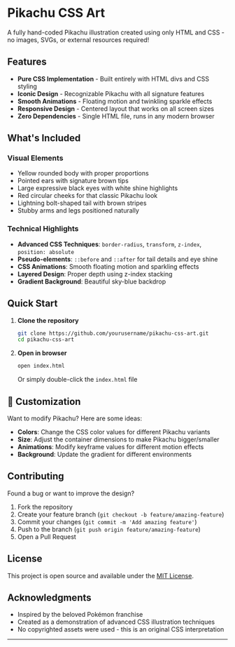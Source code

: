 #  Pikachu CSS Art

A fully hand-coded Pikachu illustration created using only HTML and CSS - no images, SVGs, or external resources required!

##  Features

- **Pure CSS Implementation** - Built entirely with HTML divs and CSS styling
- **Iconic Design** - Recognizable Pikachu with all signature features
- **Smooth Animations** - Floating motion and twinkling sparkle effects
- **Responsive Design** - Centered layout that works on all screen sizes
- **Zero Dependencies** - Single HTML file, runs in any modern browser

##  What's Included

### Visual Elements
- Yellow rounded body with proper proportions
- Pointed ears with signature brown tips
- Large expressive black eyes with white shine highlights
- Red circular cheeks for that classic Pikachu look
- Lightning bolt-shaped tail with brown stripes
- Stubby arms and legs positioned naturally

### Technical Highlights
- **Advanced CSS Techniques**: `border-radius`, `transform`, `z-index`, `position: absolute`
- **Pseudo-elements**: `::before` and `::after` for tail details and eye shine
- **CSS Animations**: Smooth floating motion and sparkling effects
- **Layered Design**: Proper depth using z-index stacking
- **Gradient Background**: Beautiful sky-blue backdrop

##  Quick Start

1. **Clone the repository**
   ```bash
   git clone https://github.com/yourusername/pikachu-css-art.git
   cd pikachu-css-art
   ```

2. **Open in browser**
   ```bash
   open index.html
   ```
   Or simply double-click the `index.html` file



## 🔧 Customization

Want to modify Pikachu? Here are some ideas:

- **Colors**: Change the CSS color values for different Pikachu variants
- **Size**: Adjust the container dimensions to make Pikachu bigger/smaller
- **Animations**: Modify keyframe values for different motion effects
- **Background**: Update the gradient for different environments


##  Contributing

Found a bug or want to improve the design? 

1. Fork the repository
2. Create your feature branch (`git checkout -b feature/amazing-feature`)
3. Commit your changes (`git commit -m 'Add amazing feature'`)
4. Push to the branch (`git push origin feature/amazing-feature`)
5. Open a Pull Request

##  License

This project is open source and available under the [MIT License](LICENSE).

##  Acknowledgments

- Inspired by the beloved Pokémon franchise
- Created as a demonstration of advanced CSS illustration techniques
- No copyrighted assets were used - this is an original CSS interpretation

---

